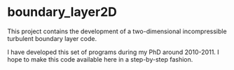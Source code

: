 # boundary_layer2D
This project contains the development of a two-dimensional incompressible turbulent boundary layer code. 

I have developed this set of programs during my PhD around 2010-2011. I hope to make this code available here in a step-by-step fashion. 
